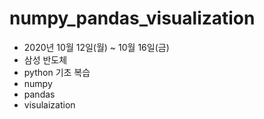 # numpy_pandas_visualization

* 2020년 10월 12일(월) ~ 10월 16일(금)
* 삼성 반도체 
* python 기초 복습
* numpy
* pandas
* visulaization
